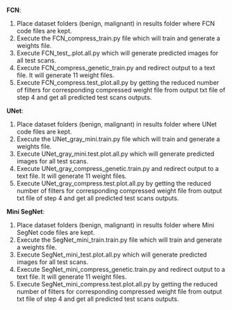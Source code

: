 **FCN**: 

1. Place dataset folders (benign, malignant) in results folder where FCN code files are kept.
2. Execute the FCN_compress_train.py file which will train and generate a weights file.
3. Execute FCN_test_.plot.all.py which will generate predicted images for all test scans.
4. Execute FCN_compress_genetic_train.py and redirect output to a text file. It will generate 11 weight files.
5. Execute FCN_compress.test_plot.all.py by getting the reduced number of filters for corresponding compressed weight file from output txt file of step 4 and get all predicted test scans outputs.

**UNet**:

1. Place dataset folders (benign, malignant) in results folder where UNet code files are kept.
2. Execute the UNet_gray_mini.train.py file which will train and generate a weights file.
3. Execute UNet_gray_mini.test.plot.all.py which will generate predicted images for all test scans.
4. Execute UNet_gray_compress_genetic.train.py and redirect output to a text file. It will generate 11 weight files.
5. Execute UNet_gray_compress.test.plot.all.py by getting the reduced number of filters for corresponding compressed weight file from output txt file of step 4 and get all predicted test scans outputs.

**Mini SegNet**:

1. Place dataset folders (benign, malignant) in results folder where Mini SegNet code files are kept.
2. Execute the SegNet_mini_train.train.py file which will train and generate a weights file.
3. Execute SegNet_mini_test.plot.all.py which will generate predicted images for all test scans.
4. Execute SegNet_mini_compress_genetic.train.py and redirect output to a text file. It will generate 11 weight files.
5. Execute SegNet_mini_compress.test.plot.all.py by getting the reduced number of filters for corresponding compressed weight file from output txt file of step 4 and get all predicted test scans outputs.


